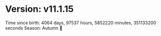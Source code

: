 # Version: v11.1.15
Time since birth: 4064 days, 97537 hours, 5852220 minutes, 351133200 seconds
Season: Autumn 🍁
